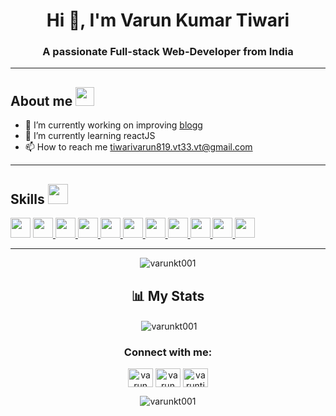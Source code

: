 <h1 align="center">Hi 👋, I'm Varun Kumar Tiwari</h1>
<h3 align="center">A passionate Full-stack Web-Developer from India</h3>

---
## About me <img src=https://media.tenor.com/images/dae7cfce2b5f6a79fa7fc208816be042/tenor.gif width="30" height="30">
- 🔭 I’m currently working on improving [blogg](https://letsblogg.netlify.app/)
- 🌱 I’m currently learning reactJS
- 📫 How to reach me tiwarivarun819.vt33.vt@gmail.com

---

<h2> Skills <img src = "https://media2.giphy.com/media/QssGEmpkyEOhBCb7e1/giphy.gif?cid=ecf05e47a0n3gi1bfqntqmob8g9aid1oyj2wr3ds3mg700bl&rid=giphy.gif" width = 32px> </h2>
<a href= https://www.w3schools.com/html/ > <img width ='32px' src ='https://raw.githubusercontent.com/rahulbanerjee26/githubAboutMeGenerator/main/icons/html.svg'></a>
<a href= https://www.w3schools.com/css/ > <img width ='32px' src ='https://raw.githubusercontent.com/rahulbanerjee26/githubAboutMeGenerator/main/icons/css.svg'> </a>
<a href= https://www.w3schools.com/js/ > <img width ='32px' src ='https://raw.githubusercontent.com/rahulbanerjee26/githubAboutMeGenerator/main/icons/javascript.svg'> </a>
<a href= https://www.w3schools.com/nodejs/ > <img width ='32px' src ='https://raw.githubusercontent.com/rahulbanerjee26/githubAboutMeGenerator/main/icons/nodejs.svg'> </a>
<a href= https://expressjs.com/ > <img width ='32px' src ='https://raw.githubusercontent.com/rahulbanerjee26/githubAboutMeGenerator/main/icons/express.svg'> </a>
<a href= https://www.postgresql.org/ > <img width ='32px' src ='https://raw.githubusercontent.com/rahulbanerjee26/githubAboutMeGenerator/main/icons/postgresql.svg'> </a>
<a href= https://www.postman.com/ > <img width ='32px' src ='https://raw.githubusercontent.com/rahulbanerjee26/githubAboutMeGenerator/main/icons/postman.svg'> </a>
<a href= https://git-scm.com/ > <img width ='32px' src ='https://raw.githubusercontent.com/rahulbanerjee26/githubAboutMeGenerator/main/icons/git.svg'> </a>
<a href= https://github.com/ > <img width ='32px' src ='https://raw.githubusercontent.com/rahulbanerjee26/githubAboutMeGenerator/main/icons/github.svg'> </a>
<a href= https://en.wikipedia.org/wiki/C_(programming_language) > <img width ='32px' src ='https://raw.githubusercontent.com/rahulbanerjee26/githubAboutMeGenerator/main/icons/c.svg'> </a>
<a href= https://en.wikipedia.org/wiki/C%2B%2B > <img width ='32px' src ='https://raw.githubusercontent.com/rahulbanerjee26/githubAboutMeGenerator/main/icons/cpp.svg'> </a>

---

<p align="center"><img align="center" src="https://github-readme-streak-stats.herokuapp.com/?user=varunkt001&" alt="varunkt001" /></p>

<h2 align="center">📊 My Stats</h2>
<p align="center">&nbsp;<img align="center" src="https://github-readme-stats.vercel.app/api?username=varunkt001&show_icons=true&locale=en" alt="varunkt001" /></p>


<h3 align="center">Connect with me:</h3>
<p align="center">
<a href="https://linkedin.com/in/varun-tiwari-454591178" target="blank"><img align="center" src="https://raw.githubusercontent.com/rahuldkjain/github-profile-readme-generator/master/src/images/icons/Social/linked-in-alt.svg" alt="varun tiwari" height="30" width="40" /></a>
<a href="https://www.facebook.com/profile.php?id=100057310502325" target="blank"><img align="center" src="https://raw.githubusercontent.com/rahuldkjain/github-profile-readme-generator/master/src/images/icons/Social/facebook.svg" alt="varun tiwari" height="30" width="40" /></a>
<a href="https://instagram.com/varuntiwari55" target="blank"><img align="center" src="https://raw.githubusercontent.com/rahuldkjain/github-profile-readme-generator/master/src/images/icons/Social/instagram.svg" alt="varuntiwari55" height="30" width="40" /></a>
</p>





<p align="center"> <img src="https://komarev.com/ghpvc/?username=varunkt001&label=Profile%20views&color=0e75b6&style=flat" alt="varunkt001" /> </p>
